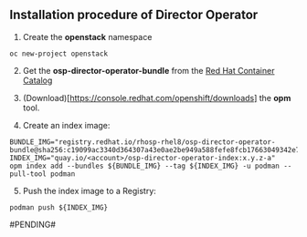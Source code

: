 ## Installation procedure of Director Operator

1. Create the **openstack** namespace

```
oc new-project openstack
```

2. Get the **osp-director-operator-bundle** from the [Red Hat Container Catalog](https://catalog.redhat.com/software/containers/search)

3. (Download)[https://console.redhat.com/openshift/downloads] the **opm** tool.

4. Create an index image:

```
BUNDLE_IMG="registry.redhat.io/rhosp-rhel8/osp-director-operator-bundle@sha256:c19099ac3340d364307a43e0ae2be949a588fefe8fcb17663049342e7587f055"
INDEX_IMG="quay.io/<account>/osp-director-operator-index:x.y.z-a"
opm index add --bundles ${BUNDLE_IMG} --tag ${INDEX_IMG} -u podman --pull-tool podman
```

5. Push the index image to a Registry:

```
podman push ${INDEX_IMG}
```

#PENDING#
